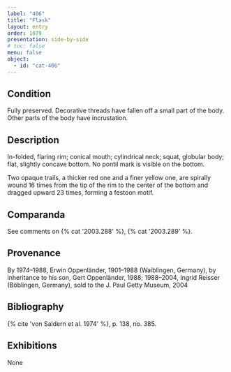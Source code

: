 ```yaml
---
label: "406"
title: "Flask"
layout: entry
order: 1079
presentation: side-by-side
# toc: false
menu: false
object:
  - id: "cat-406"
---
```


## Condition

Fully preserved. Decorative threads have fallen off a small part of the body. Other parts of the body have incrustation.

## Description

In-folded, flaring rim; conical mouth; cylindrical neck; squat, globular body; flat, slightly concave bottom. No pontil mark is visible on the bottom.

Two opaque trails, a thicker red one and a finer yellow one, are spirally wound 16 times from the tip of the rim to the center of the bottom and dragged upward 23 times, forming a festoon motif.

## Comparanda

See comments on {% cat '2003.288' %}, {% cat '2003.289' %}.

## Provenance

By 1974–1988, Erwin Oppenländer, 1901–1988 (Waiblingen, Germany), by inheritance to his son, Gert Oppenländer, 1988; 1988–2004, Ingrid Reisser (Böblingen, Germany), sold to the J. Paul Getty Museum, 2004

## Bibliography

{% cite 'von Saldern et al. 1974' %}, p. 138, no. 385.

## Exhibitions

None